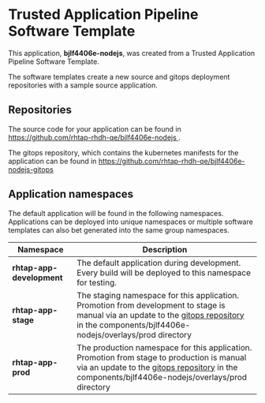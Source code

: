 # Trusted Application Pipeline Software Template

This application, **bjlf4406e-nodejs**, was created from a Trusted Application Pipeline Software Template.

The software templates create a new source and gitops deployment repositories with a sample source application. 

## Repositories

The source code for your application can be found in [https://github.com/rhtap-rhdh-qe/bjlf4406e-nodejs ](https://github.com/rhtap-rhdh-qe/bjlf4406e-nodejs ).
 
The gitops repository, which contains the kubernetes manifests for the application can be found in 
[https://github.com/rhtap-rhdh-qe/bjlf4406e-nodejs-gitops ](https://github.com/rhtap-rhdh-qe/bjlf4406e-nodejs-gitops ) 

## Application namespaces 

The default application will be found in the following namespaces. Applications can be deployed into unique namespaces or multiple software templates can also bet generated into the same group namespaces.  

|  Namespace   |  Description   |  
| -------- | -------- |   
| **rhtap-app-development** | The default application during development. Every build will be deployed to this namespace for testing. | 
| **rhtap-app-stage** | The staging namespace for this application. Promotion from development to stage is manual via an update to the [gitops repository](https://github.com/rhtap-rhdh-qe/bjlf4406e-nodejs-gitops ) in the components/bjlf4406e-nodejs/overlays/prod directory |  
| **rhtap-app-prod** | The production namespace for this application. Promotion from stage to production is manual via an update to the [gitops repository](https://github.com/rhtap-rhdh-qe/bjlf4406e-nodejs-gitops ) in the components/bjlf4406e-nodejs/overlays/prod directory | 